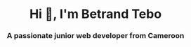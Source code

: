 <h1 align="center">Hi 👋, I'm Betrand Tebo</h1>
<h3 align="center">A passionate junior web developer from Cameroon</h3>
